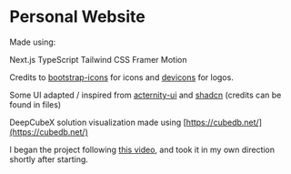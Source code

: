 # Personal Website
Made using:

Next.js
TypeScript
Tailwind CSS
Framer Motion

Credits to [bootstrap-icons](https://icons.getbootstrap.com/) for icons and [devicons](https://devicon.dev/) for logos.

Some UI adapted / inspired from [acternity-ui](https://ui.aceternity.com/components) and [shadcn](https://ui.shadcn.com/) (credits can be found in files)

DeepCubeX solution visualization made using [https://cubedb.net/](https://cubedb.net/)

I began the project following [this video](https://www.youtube.com/watch?v=FTH6Dn3AyIQ), and took it in my own direction shortly after starting.
